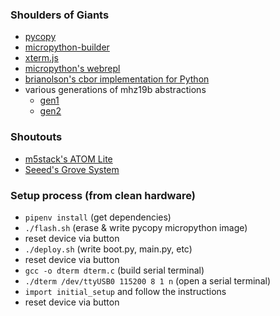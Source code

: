 ### Shoulders of Giants
 * [pycopy](https://github.com/pfalcon/pycopy)
 * [micropython-builder](https://github.com/flusflas/micropython-builder)
 * [xterm.js](https://xtermjs.org/)
 * [micropython's webrepl](https://github.com/micropython/webrepl)
 * [brianolson's cbor implementation for Python](https://github.com/brianolson/cbor_py)
 * various generations of mhz19b abstractions 
   * [gen1](https://raw.githubusercontent.com/UedaTakeyuki/slider/master/mh_z19.py)
   * [gen2](https://github.com/UedaTakeyuki/mh-z19)

### Shoutouts
 * [m5stack's ATOM Lite](https://m5stack.com/products/atom-lite-esp32-development-kit)
 * [Seeed's Grove System](https://wiki.seeedstudio.com/Grove_System/)

### Setup process (from clean hardware)
 * `pipenv install` (get dependencies)
 *  `./flash.sh` (erase & write pycopy micropython image)
 * reset device via button
 * `./deploy.sh` (write boot.py, main.py, etc)
 * reset device via button
 * `gcc -o dterm dterm.c` (build serial terminal)
 * `./dterm /dev/ttyUSB0 115200 8 1 n` (open a serial terminal)
 * `import initial_setup` and follow the instructions
 * reset device via button

